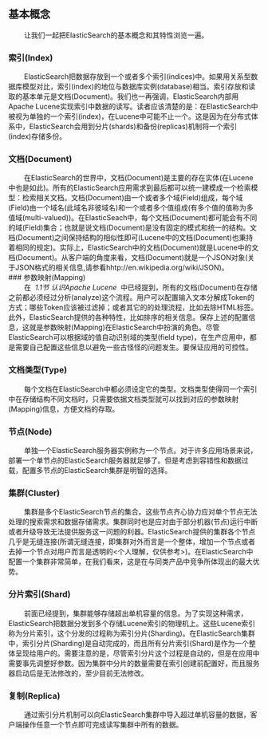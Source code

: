 ## 基本概念
<div>&nbsp;&nbsp;&nbsp;&nbsp;&nbsp;&nbsp;&nbsp;&nbsp;让我们一起把ElasticSearch的基本概念和其特性浏览一遍。</div>

### 索引(Index)
<div>&nbsp;&nbsp;&nbsp;&nbsp;&nbsp;&nbsp;&nbsp;&nbsp;ElasticSearch把数据存放到一个或者多个索引(indices)中。如果用关系型数据库模型对比，索引(index)的地位与数据库实例(database)相当。索引存放和读取的基本单元是文档(Document)。我们也一再强调，ElasticSearch内部用Apache Lucene实现索引中数据的读写。读者应该清楚的是：在ElasticSearch中被视为单独的一个索引(index)，在Lucene中可能不止一个。这是因为在分布式体系中，ElasticSearch会用到分片(shards)和备份(replicas)机制将一个索引(index)存储多份。</div>

### 文档(Document)

<div>&nbsp;&nbsp;&nbsp;&nbsp;&nbsp;&nbsp;&nbsp;&nbsp;在ElasticSearch的世界中，文档(Document)是主要的存在实体(在Lucene中也是如此)。所有的ElasticSearch应用需求到最后都可以统一建模成一个检索模型：检索相关文档。文档(Document)由一个或者多个域(Field)组成，每个域(Field)由一个域名(此域名非彼域名)和一个或者多个值组成(有多个值的值称为多值域(multi-valued))。在ElasticSeach中，每个文档(Document)都可能会有不同的域(Field)集合；也就是说文档(Document)是没有固定的模式和统一的结构。文档(Document)之间保持结构的相似性即可(Lucene中的文档(Document)也秉持着相同的规定)。实际上，ElasticSearch中的文档(Document)就是Lucene中的文档(Document)。从客户端的角度来看，文档(Document)就是一个JSON对象(关于JSON格式的相关信息,请参看hhtp://en.wikipedia.org/wiki/JSON)。</div>
### 参数映射(Mapping)
<div>&nbsp;&nbsp;&nbsp;&nbsp;&nbsp;&nbsp;&nbsp;&nbsp;在&nbsp;<span style="font-style:oblique">&nbsp;1.1节 认识Apache Lucene&nbsp;</span>&nbsp;中已经提到，所有的文档(Document)在存储之前都必须经过分析(analyze)这个流程。用户可以配置输入文本分解成Token的方式；哪些Token应该被过滤掉；或者其它的的处理流程，比如去除HTML标签。此外，ElasticSearch提供的各种特性，比如排序的相关信息。保存上述的配置信息，这就是参数映射(Mapping)在ElasticSearch中扮演的角色。尽管ElasticSearch可以根据域的值自动识别域的类型(field type)，在生产应用中，都是需要自己配置这些信息以避免一些古怪怪的问题发生。要保证应用的可控性。</div>

### 文档类型(Type)

<div>&nbsp;&nbsp;&nbsp;&nbsp;&nbsp;&nbsp;&nbsp;&nbsp;每个文档在ElasticSearch中都必须设定它的类型。文档类型使得同一个索引中在存储结构不同文档时，只需要依据文档类型就可以找到对应的参数映射(Mapping)信息，方便文档的存取。</div>

### 节点(Node)

<div>&nbsp;&nbsp;&nbsp;&nbsp;&nbsp;&nbsp;&nbsp;&nbsp;单独一个ElasticSearch服务器实例称为一个节点。对于许多应用场景来说，部署一个单节点的ElasticSearch服务器就足够了。但是考虑到容错性和数据过载，配置多节点的ElasticSearch集群是明智的选择。</div>

### 集群(Cluster)

<div>&nbsp;&nbsp;&nbsp;&nbsp;&nbsp;&nbsp;&nbsp;&nbsp;集群是多个ElasticSearch节点的集合。这些节点齐心协力应对单个节点无法处理的搜索需求和数据存储需求。集群同时也是应对由于部分机器(节点)运行中断或者升级导致无法提供服务这一问题的利器。ElasticSearch提供的集群各个节点几乎是无缝连接(所谓无缝连接，即集群对外而言是一个整体，增加一个节点或者去掉一个节点对用户而言是透明的<个人理解，仅供参考>)。在ElasticSearch中配置一个集群非常简单，在我们看来，这是在与同类产品中竞争所体现出的最大优势。</div>

### 分片索引(Shard)

<div>&nbsp;&nbsp;&nbsp;&nbsp;&nbsp;&nbsp;&nbsp;&nbsp;前面已经提到，集群能够存储超出单机容量的信息。为了实现这种需求，ElasticSearch把数据分发到多个存储Lucene索引的物理机上。这些Lucene索引称为分片索引，这个分发的过程称为索引分片(Sharding)。在ElasticSearch集群中，索引分片(Sharding)是自动完成的，而且所有分片索引(Shard)是作为一个整体呈现给用户的。需要注意的是，尽管索引分片这个过程是自动的，但是在应用中需要事先调整好参数。因为集群中分片的数量需要在索引创建前配置好，而且服务器启动后是无法修改的，至少目前无法修改。</div>

### 复制(Replica)

<div>&nbsp;&nbsp;&nbsp;&nbsp;&nbsp;&nbsp;&nbsp;&nbsp;通过索引分片机制可以向ElasticSearch集群中导入超过单机容量的数据，客户端操作任意一个节点即可完成读写集群中所有的数据。</div>
